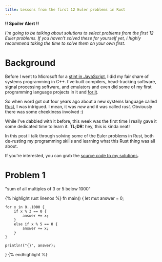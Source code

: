 ```yaml
---
title: Lessons from the first 12 Euler problems in Rust
---
```


**!! Spoiler Alert !!**

*I'm going to be talking about solutions to select problems from the first 12 Euler problems.  If you haven't solved these for yourself yet, I highly recommend taking the time to solve them on your own first.*

# Background

Before I went to Microsoft for a [stint in JavaScript](http://www.typescriptlang.org/), I did my fair share of systems programming in C++.  I've built compilers, head-tracking software, signal processing software, and emulators and even did some of my first programming language projects in it and [for it](http://chaiscript.com/).

So when word got out four years ago about a new systems language called [Rust](https://www.rust-lang.org/), I was intrigued.  I mean, it was *new* and it was called *rust*.  Obviously there was some cheekiness involved :)

While I've dabbled with it before, this week was the first time I really gave it some dedicated time to learn it.  **TL;DR:** hey, this is kinda neat!

In this post I talk through solving some of the Euler problems in Rust, both de-rusting my programming skills and learning what this Rust thing was all about.

If you're interested, you can grab the [source code to my solutions](https://github.com/jonathandturner/rustnewbie).

# Problem 1

"sum of all multiples of 3 or 5 below 1000"

{% highlight rust linenos %}
fn main() {
    let mut answer = 0;
 
    for x in 0..1000 {
        if x % 3 == 0 {
            answer += x;
        }
        else if x % 5 == 0 {
            answer += x;
        }
    }
 
    println!("{}", answer);
}
{% endhighlight %}
